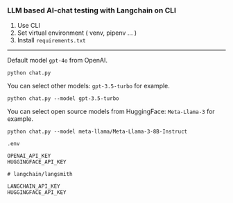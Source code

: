 ### LLM based AI-chat testing with Langchain on CLI

1. Use CLI
2. Set virtual environment ( venv, pipenv ... )
3. Install `requirements.txt`
---
Default model `gpt-4o` from OpenAI.
```
python chat.py
```
You can select other models: `gpt-3.5-turbo` for example.
```
python chat.py --model gpt-3.5-turbo
```
You can select open source models from HuggingFace: `Meta-Llama-3` for example.
```
python chat.py --model meta-llama/Meta-Llama-3-8B-Instruct
```
```
.env

OPENAI_API_KEY
HUGGINGFACE_API_KEY

# langchain/langsmith

LANGCHAIN_API_KEY
HUGGINGFACE_API_KEY
```